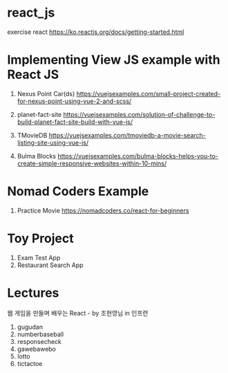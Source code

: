 # react_js

exercise react
https://ko.reactjs.org/docs/getting-started.html

# Implementing View JS example with React JS

1. Nexus Point Car(ds)
https://vuejsexamples.com/small-project-created-for-nexus-point-using-vue-2-and-scss/

2. planet-fact-site
https://vuejsexamples.com/solution-of-challenge-to-build-planet-fact-site-build-with-vue-js/

3. TMovieDB
https://vuejsexamples.com/tmoviedb-a-movie-search-listing-site-using-vue-js/

4. Bulma Blocks
https://vuejsexamples.com/bulma-blocks-helps-you-to-create-simple-responsive-websites-within-10-mins/


# Nomad Coders Example

1. Practice Movie
https://nomadcoders.co/react-for-beginners

# Toy Project

1. Exam Test App
2. Restaurant Search App

# Lectures

웹 게임을 만들며 배우는 React - by 조현영님 in 인프런
 1. gugudan
 2. numberbaseball
 3. responsecheck
 4. gawebawebo
 5. lotto
 6. tictactoe